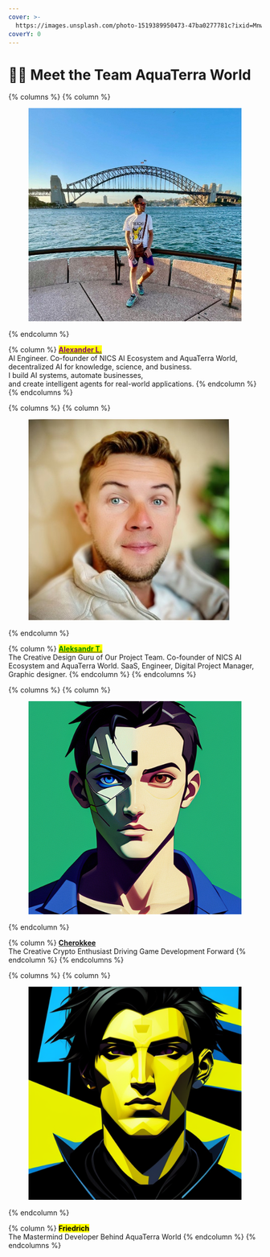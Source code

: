 ```yaml
---
cover: >-
  https://images.unsplash.com/photo-1519389950473-47ba0277781c?ixid=MnwxMjA3fDB8MHxwaG90by1wYWdlfHx8fGVufDB8fHx8&ixlib=rb-1.2.1&auto=format&fit=crop&w=2970&q=80
coverY: 0
---
```


# 🕵️‍♂️ Meet the Team AquaTerra World

{% columns %}
{% column %}
<figure><img src=".gitbook/assets/IMG_2082.jpeg" alt=""><figcaption></figcaption></figure>
{% endcolumn %}

{% column %}
[<mark style="color:purple;">**Alexander L.**</mark>](https://www.linkedin.com/in/luntick/)\
AI Engineer. Co-founder of NICS AI Ecosystem and AquaTerra World,\
decentralized AI for knowledge, science, and business.\
I build AI systems, automate businesses,\
and create intelligent agents for real-world applications.
{% endcolumn %}
{% endcolumns %}

{% columns %}
{% column %}
<figure><img src=".gitbook/assets/IMG_2083.jpeg" alt=""><figcaption></figcaption></figure>
{% endcolumn %}

{% column %}
[<mark style="color:green;">**Aleksandr T.**</mark>](https://www.linkedin.com/in/alekstoch/)\
The Creative Design Guru of Our Project Team. Co-founder of NICS AI Ecosystem and AquaTerra World. SaaS, Engineer, Digital Project Manager, Graphic designer.
{% endcolumn %}
{% endcolumns %}

{% columns %}
{% column %}
<figure><img src=".gitbook/assets/Anime Avatar Designer_cubism, cyberpunk, avatar, boy_image-0_1689097056.png" alt=""><figcaption></figcaption></figure>
{% endcolumn %}

{% column %}
[**Cherokkee**](https://github.com/Cherokkee888/)\
The Creative Crypto Enthusiast Driving Game Development Forward
{% endcolumn %}
{% endcolumns %}

{% columns %}
{% column %}
<figure><img src=".gitbook/assets/Character Portraits_cyberpunk, cubism, avatar, boy_image-2_1689275668.png" alt=""><figcaption></figcaption></figure>
{% endcolumn %}

{% column %}
<mark style="color:$danger;">**Friedrich**</mark>\
The Mastermind Developer Behind AquaTerra World
{% endcolumn %}
{% endcolumns %}
